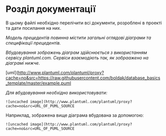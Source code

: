 # Розділ документації

В цьому файлі необхідно перелічити всі документи, розроблені в проекті та дати посилання на них.

*Модель прецедентів повинна містити загальні оглядові діаграми та специфікації прецедентів.*

*Вбудовування зображень діаграм здійснюється з використанням сервісу plantuml.com. Сервіси взаємодіють так, як зобраажено на діаграмі нижче.*

[uml](http://www.plantuml.com/plantuml/proxy?cache=no&src=https://raw.githubusercontent.com/boldak/database_basics_template/master/example.puml

*Для вбудовування необхідно використовувати:*
```
![uncached image](http://www.plantuml.com/plantuml/proxy?cache=no&src=URL_OF_PUML_SOURCE
```
Наприклад, зображена вище діаграма вбудована за допомогою:
```
![uncached image](http://www.plantuml.com/plantuml/proxy?cache=no&src=URL_OF_PUML_SOURCE
```
